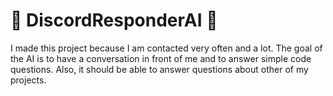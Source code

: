 # 🤖 DiscordResponderAI 🤖
I made this project because I am contacted very often and a lot. The goal of the AI is to have a conversation in front of me and to answer simple code questions. Also, it should be able to answer questions about other of my projects.
